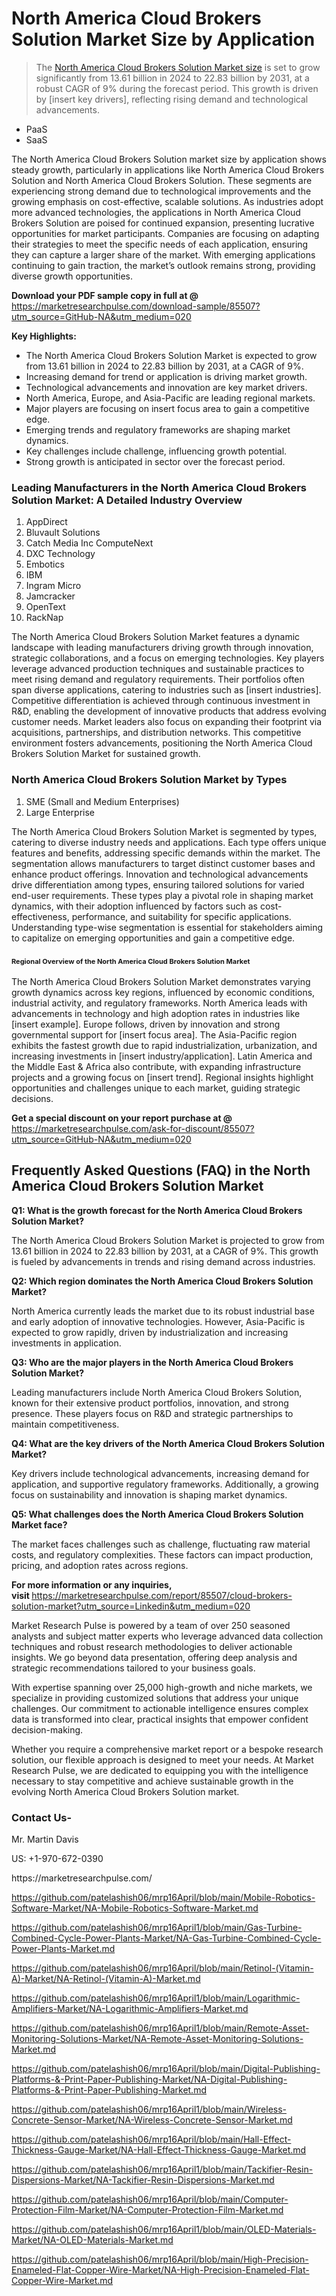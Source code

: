 <h1>North America Cloud Brokers Solution Market&nbsp;Size by Application</h1><blockquote><p>The <a href="https://marketresearchpulse.com/download-sample/85507?utm_source=GitHub-NA&amp;utm_medium=020">North America Cloud Brokers Solution Market size</a> is set to grow significantly from 13.61 billion in 2024 to 22.83 billion by 2031, at a robust CAGR of 9% during the forecast period. This growth is driven by [insert key drivers], reflecting rising demand and technological advancements.</p></blockquote><ul><li>PaaS <li> SaaS</li></ul><p>The North America Cloud Brokers Solution market size by application shows steady growth, particularly in applications like North America Cloud Brokers Solution and North America Cloud Brokers Solution. These segments are experiencing strong demand due to technological improvements and the growing emphasis on cost-effective, scalable solutions. As industries adopt more advanced technologies, the applications in North America Cloud Brokers Solution are poised for continued expansion, presenting lucrative opportunities for market participants. Companies are focusing on adapting their strategies to meet the specific needs of each application, ensuring they can capture a larger share of the market. With emerging applications continuing to gain traction, the market’s outlook remains strong, providing diverse growth opportunities.</p><p><strong>Download your PDF sample copy in full at @ </strong><a href="https://marketresearchpulse.com/download-sample/85507?utm_source=GitHub-NA&amp;utm_medium=020">https://marketresearchpulse.com/download-sample/85507?utm_source=GitHub-NA&amp;utm_medium=020</a></p><p><strong>Key Highlights: </strong></p><ul><li>The North America Cloud Brokers Solution Market is expected to grow from 13.61 billion in 2024 to 22.83 billion by 2031, at a CAGR of 9%.</li><li>Increasing demand for trend or application is driving market growth.</li><li>Technological advancements and innovation are key market drivers.</li><li>North America, Europe, and Asia-Pacific are leading regional markets.</li><li>Major players are focusing on insert focus area to gain a competitive edge.</li><li>Emerging trends and regulatory frameworks are shaping market dynamics.</li><li>Key challenges include challenge, influencing growth potential.</li><li>Strong growth is anticipated in sector over the forecast period.</li></ul><h3>Leading Manufacturers in the North America Cloud Brokers Solution Market: A Detailed Industry Overview</h3><ol><li>AppDirect</li><li>Bluvault Solutions</li><li>Catch Media Inc ComputeNext</li><li>DXC Technology</li><li>Embotics</li><li>IBM</li><li>Ingram Micro</li><li>Jamcracker</li><li>OpenText</li><li>RackNap</li></ol><div class="flex max-w-full flex-col flex-grow"><div class="min-h-8 text-message flex w-full flex-col items-end gap-2 whitespace-normal break-words [.text-message+&amp;]:mt-5" dir="auto" data-message-author-role="assistant" data-message-id="fd8432e4-4910-450d-b182-61b7bfb0a01f" data-message-model-slug="gpt-4o"><div class="flex w-full flex-col gap-1 empty:hidden first:pt-[3px]"><div class="markdown prose w-full break-words dark:prose-invert light"><p>The North America Cloud Brokers Solution Market features a dynamic landscape with leading manufacturers driving growth through innovation, strategic collaborations, and a focus on emerging technologies. Key players leverage advanced production techniques and sustainable practices to meet rising demand and regulatory requirements. Their portfolios often span diverse applications, catering to industries such as [insert industries]. Competitive differentiation is achieved through continuous investment in R&amp;D, enabling the development of innovative products that address evolving customer needs. Market leaders also focus on expanding their footprint via acquisitions, partnerships, and distribution networks. This competitive environment fosters advancements, positioning the North America Cloud Brokers Solution Market for sustained growth.</p></div></div></div></div><h3>North America Cloud Brokers Solution Market by Types</h3><ol><li>SME (Small and Medium Enterprises) <li> Large Enterprise</li></ol><div class="flex max-w-full flex-col flex-grow"><div class="min-h-8 text-message flex w-full flex-col items-end gap-2 whitespace-normal break-words [.text-message+&amp;]:mt-5" dir="auto" data-message-author-role="assistant" data-message-id="084470be-0bb7-4664-bddf-5156b4f41249" data-message-model-slug="gpt-4o-mini"><div class="flex w-full flex-col gap-1 empty:hidden first:pt-[3px]"><div class="markdown prose w-full break-words dark:prose-invert light"><p>The North America Cloud Brokers Solution Market is segmented by types, catering to diverse industry needs and applications. Each type offers unique features and benefits, addressing specific demands within the market. The segmentation allows manufacturers to target distinct customer bases and enhance product offerings. Innovation and technological advancements drive differentiation among types, ensuring tailored solutions for varied end-user requirements. These types play a pivotal role in shaping market dynamics, with their adoption influenced by factors such as cost-effectiveness, performance, and suitability for specific applications. Understanding type-wise segmentation is essential for stakeholders aiming to capitalize on emerging opportunities and gain a competitive edge.</p></div></div></div></div><h3><span style="font-size: 11px;">Regional Overview of the North America Cloud Brokers Solution Market</span></h3><div class="flex max-w-full flex-col flex-grow"><div class="min-h-8 text-message flex w-full flex-col items-end gap-2 whitespace-normal break-words [.text-message+&amp;]:mt-5" dir="auto" data-message-author-role="assistant" data-message-id="e9038762-ce64-4e30-91c9-9bd413514231" data-message-model-slug="gpt-4o-mini"><div class="flex w-full flex-col gap-1 empty:hidden first:pt-[3px]"><div class="markdown prose w-full break-words dark:prose-invert light"><p>The North America Cloud Brokers Solution Market demonstrates varying growth dynamics across key regions, influenced by economic conditions, industrial activity, and regulatory frameworks. North America leads with advancements in technology and high adoption rates in industries like [insert example]. Europe follows, driven by innovation and strong governmental support for [insert focus area]. The Asia-Pacific region exhibits the fastest growth due to rapid industrialization, urbanization, and increasing investments in [insert industry/application]. Latin America and the Middle East &amp; Africa also contribute, with expanding infrastructure projects and a growing focus on [insert trend]. Regional insights highlight opportunities and challenges unique to each market, guiding strategic decisions.</p></div></div></div></div><p><strong>Get a special discount on your report purchase at @ </strong><a href="https://marketresearchpulse.com/ask-for-discount/85507?utm_source=GitHub-NA&amp;utm_medium=020">https://marketresearchpulse.com/ask-for-discount/85507?utm_source=GitHub-NA&amp;utm_medium=020</a></p><h2>Frequently Asked Questions (FAQ) in the North America Cloud Brokers Solution Market</h2><p><strong>Q1: What is the growth forecast for the North America Cloud Brokers Solution Market?</strong></p><p>The North America Cloud Brokers Solution Market is projected to grow from 13.61 billion in 2024 to 22.83 billion by 2031, at a CAGR of 9%. This growth is fueled by advancements in trends and rising demand across industries.</p><p><strong>Q2: Which region dominates the North America Cloud Brokers Solution Market?</strong></p><p>North America currently leads the market due to its robust industrial base and early adoption of innovative technologies. However, Asia-Pacific is expected to grow rapidly, driven by industrialization and increasing investments in application.</p><p><strong>Q3: Who are the major players in the North America Cloud Brokers Solution Market?</strong></p><p>Leading manufacturers include North America Cloud Brokers Solution, known for their extensive product portfolios, innovation, and strong presence. These players focus on R&amp;D and strategic partnerships to maintain competitiveness.</p><p><strong>Q4: What are the key drivers of the North America Cloud Brokers Solution Market?</strong></p><p>Key drivers include technological advancements, increasing demand for application, and supportive regulatory frameworks. Additionally, a growing focus on sustainability and innovation is shaping market dynamics.</p><p><strong>Q5: What challenges does the North America Cloud Brokers Solution Market face?</strong></p><p>The market faces challenges such as challenge, fluctuating raw material costs, and regulatory complexities. These factors can impact production, pricing, and adoption rates across regions.</p><p><strong>For more information or any inquiries, visit&nbsp;</strong><a href="https://marketresearchpulse.com/report/85507/cloud-brokers-solution-market?utm_source=Linkedin&utm_medium=020">https://marketresearchpulse.com/report/85507/cloud-brokers-solution-market?utm_source=Linkedin&utm_medium=020</a></p><p>Market Research Pulse is powered by a team of over 250 seasoned analysts and subject matter experts who leverage advanced data collection techniques and robust research methodologies to deliver actionable insights. We go beyond data presentation, offering deep analysis and strategic recommendations tailored to your business goals.</p><p>With expertise spanning over 25,000 high-growth and niche markets, we specialize in providing customized solutions that address your unique challenges. Our commitment to actionable intelligence ensures complex data is transformed into clear, practical insights that empower confident decision-making.</p><p>Whether you require a comprehensive market report or a bespoke research solution, our flexible approach is designed to meet your needs. At Market Research Pulse, we are dedicated to equipping you with the intelligence necessary to stay competitive and achieve sustainable growth in the evolving North America Cloud Brokers Solution market.</p><h3><strong>Contact Us-</strong></h3><p>Mr. Martin Davis</p><p>US: +1-970-672-0390</p><p>https://marketresearchpulse.com/</p><p><a href="https://github.com/patelashish06/mrp16April/blob/main/Mobile-Robotics-Software-Market/NA-Mobile-Robotics-Software-Market.md">https://github.com/patelashish06/mrp16April/blob/main/Mobile-Robotics-Software-Market/NA-Mobile-Robotics-Software-Market.md</a></p><p><a href="https://github.com/patelashish06/mrp16April1/blob/main/Gas-Turbine-Combined-Cycle-Power-Plants-Market/NA-Gas-Turbine-Combined-Cycle-Power-Plants-Market.md">https://github.com/patelashish06/mrp16April1/blob/main/Gas-Turbine-Combined-Cycle-Power-Plants-Market/NA-Gas-Turbine-Combined-Cycle-Power-Plants-Market.md</a></p><p><a href="https://github.com/patelashish06/mrp16April/blob/main/Retinol-(Vitamin-A)-Market/NA-Retinol-(Vitamin-A)-Market.md">https://github.com/patelashish06/mrp16April/blob/main/Retinol-(Vitamin-A)-Market/NA-Retinol-(Vitamin-A)-Market.md</a></p><p><a href="https://github.com/patelashish06/mrp16April1/blob/main/Logarithmic-Amplifiers-Market/NA-Logarithmic-Amplifiers-Market.md">https://github.com/patelashish06/mrp16April1/blob/main/Logarithmic-Amplifiers-Market/NA-Logarithmic-Amplifiers-Market.md</a></p><p><a href="https://github.com/patelashish06/mrp16April1/blob/main/Remote-Asset-Monitoring-Solutions-Market/NA-Remote-Asset-Monitoring-Solutions-Market.md">https://github.com/patelashish06/mrp16April1/blob/main/Remote-Asset-Monitoring-Solutions-Market/NA-Remote-Asset-Monitoring-Solutions-Market.md</a></p><p><a href="https://github.com/patelashish06/mrp16April/blob/main/Digital-Publishing-Platforms-&-Print-Paper-Publishing-Market/NA-Digital-Publishing-Platforms-&-Print-Paper-Publishing-Market.md">https://github.com/patelashish06/mrp16April/blob/main/Digital-Publishing-Platforms-&-Print-Paper-Publishing-Market/NA-Digital-Publishing-Platforms-&-Print-Paper-Publishing-Market.md</a></p><p><a href="https://github.com/patelashish06/mrp16April1/blob/main/Wireless-Concrete-Sensor-Market/NA-Wireless-Concrete-Sensor-Market.md">https://github.com/patelashish06/mrp16April1/blob/main/Wireless-Concrete-Sensor-Market/NA-Wireless-Concrete-Sensor-Market.md</a></p><p><a href="https://github.com/patelashish06/mrp16April/blob/main/Hall-Effect-Thickness-Gauge-Market/NA-Hall-Effect-Thickness-Gauge-Market.md">https://github.com/patelashish06/mrp16April/blob/main/Hall-Effect-Thickness-Gauge-Market/NA-Hall-Effect-Thickness-Gauge-Market.md</a></p><p><a href="https://github.com/patelashish06/mrp16April1/blob/main/Tackifier-Resin-Dispersions-Market/NA-Tackifier-Resin-Dispersions-Market.md">https://github.com/patelashish06/mrp16April1/blob/main/Tackifier-Resin-Dispersions-Market/NA-Tackifier-Resin-Dispersions-Market.md</a></p><p><a href="https://github.com/patelashish06/mrp16April/blob/main/Computer-Protection-Film-Market/NA-Computer-Protection-Film-Market.md">https://github.com/patelashish06/mrp16April/blob/main/Computer-Protection-Film-Market/NA-Computer-Protection-Film-Market.md</a></p><p><a href="https://github.com/patelashish06/mrp16April1/blob/main/OLED-Materials-Market/NA-OLED-Materials-Market.md">https://github.com/patelashish06/mrp16April1/blob/main/OLED-Materials-Market/NA-OLED-Materials-Market.md</a></p><p><a href="https://github.com/patelashish06/mrp16April/blob/main/High-Precision-Enameled-Flat-Copper-Wire-Market/NA-High-Precision-Enameled-Flat-Copper-Wire-Market.md">https://github.com/patelashish06/mrp16April/blob/main/High-Precision-Enameled-Flat-Copper-Wire-Market/NA-High-Precision-Enameled-Flat-Copper-Wire-Market.md</a></p>